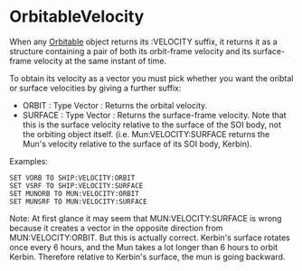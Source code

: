 # OrbitableVelocity

When any [Orbitable](../direction/index.html) object returns its :VELOCITY suffix, it
returns it as a structure containing a pair of both its orbit-frame velocity and its surface-frame velocity at the same instant of time.

To obtain its velocity as a vector you must pick whether you want the oribtal or surface velocities by
giving a further suffix:

* ORBIT : Type Vector : Returns the orbital velocity.
* SURFACE : Type Vector : Returns the surface-frame velocity.  Note that this is the surface velocity relative to the surface of the SOI body, not the orbiting object itself.  (i.e. Mun:VELOCITY:SURFACE returns the Mun's velocity relative to the surface of its SOI body, Kerbin).

Examples:

    SET VORB TO SHIP:VELOCITY:ORBIT
    SET VSRF TO SHIP:VELOCITY:SURFACE
    SET MUNORB TO MUN:VELOCITY:ORBIT
    SET MUNSRF TO MUN:VELOCITY:SURFACE

Note: At first glance it may seem that MUN:VELOCITY:SURFACE is wrong because it creates a
vector in the opposite direction from MUN:VELOCITY:ORBIT.  But this is actually correct.
Kerbin's surface rotates once every 6 hours, and the Mun takes a lot longer than 6
hours to orbit Kerbin.  Therefore relative to Kerbin's surface, the mun is going backward.


